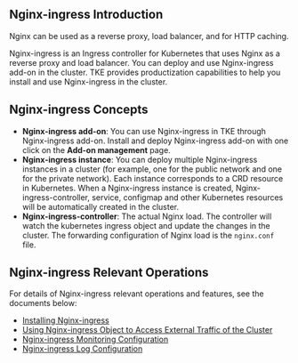 ## Nginx-ingress Introduction 

Nginx can be used as a reverse proxy, load balancer, and for HTTP caching.

Nginx-ingress is an Ingress controller for Kubernetes that uses Nginx as a reverse proxy and load balancer. You can deploy and use Nginx-ingress add-on in the cluster. TKE provides productization capabilities to help you install and use Nginx-ingress in the cluster.

## Nginx-ingress Concepts

- **Nginx-ingress add-on**: You can use Nginx-ingress in TKE through Nginx-ingress add-on. Install and deploy Nginx-ingress add-on with one click on the **Add-on management** page.
- **Nginx-ingress instance**: You can deploy multiple Nginx-ingress instances in a cluster (for example, one for the public network and one for the private network). Each instance corresponds to a CRD resource in Kubernetes. When a Nginx-ingress instance is created, Nginx-ingress-controller, service, configmap and other Kubernetes resources will be automatically created in the cluster.
- **Nginx-ingress-controller**: The actual Nginx load. The controller will watch the kubernetes ingress object and update the changes in the cluster. The forwarding configuration of Nginx load is the `nginx.conf` file.



## Nginx-ingress Relevant Operations

For details of Nginx-ingress relevant operations and features, see the documents below:
- [Installing Nginx-ingress](https://intl.cloud.tencent.com/document/product/457/38981)
- [Using Nginx-ingress Object to Access External Traffic of the Cluster](https://intl.cloud.tencent.com/document/product/457/38982)
- [Nginx-ingress Monitoring Configuration](https://intl.cloud.tencent.com/document/product/457/38984)
- [Nginx-ingress Log Configuration](https://intl.cloud.tencent.com/document/product/457/38983)

